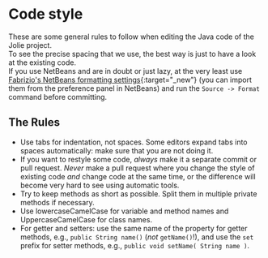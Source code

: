# Code style

These are some general rules to follow when editing the Java code of the Jolie project.  
To see the precise spacing that we use, the best way is just to have a look at the existing code.  
If you use NetBeans and are in doubt or just lazy, at the very least use  
[Fabrizio's NetBeans formatting settings](files/netbeans_formatting.zip){:target="_new"} (you can import them from the preference panel in NetBeans) and run the `Source -> Format` command before committing.

## The Rules

* Use tabs for indentation, not spaces. Some editors expand tabs into spaces automatically: make sure that you are not doing it.
* If you want to restyle some code, _always_ make it a separate commit or pull request. _Never_ make a pull request where you change the style of existing code _and_ change code at the same time, or the difference will become very hard to see using automatic tools.
* Try to keep methods as short as possible. Split them in multiple private methods if necessary.
* Use lowercaseCamelCase for variable and method names and UppercaseCamelCase for class names.
* For getter and setters: use the same name of the property for getter methods, e.g., `public String name()` \(_not_ `getName()`!\), and use the `set` prefix for setter methods, e.g., `public void setName( String name )`.
